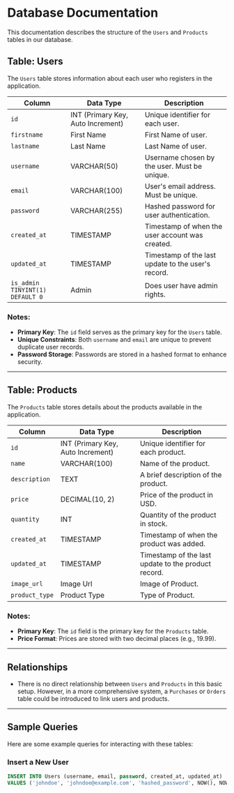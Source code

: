 # Database Documentation

This documentation describes the structure of the `Users` and `Products` tables in our database.

## Table: Users

The `Users` table stores information about each user who registers in the application.

| Column       | Data Type      | Description                           |
|--------------|----------------|---------------------------------------|
| `id`         | INT (Primary Key, Auto Increment) | Unique identifier for each user. |
| `firstname`  | First Name     | First Name of user. |
| `lastname`   | Last Name      | Last Name of user. | 
| `username`   | VARCHAR(50)    | Username chosen by the user. Must be unique. |
| `email`      | VARCHAR(100)   | User's email address. Must be unique. |
| `password`   | VARCHAR(255)   | Hashed password for user authentication. |
| `created_at` | TIMESTAMP      | Timestamp of when the user account was created. |
| `updated_at` | TIMESTAMP      | Timestamp of the last update to the user's record. |
| `is_admin TINYINT(1) DEFAULT 0`| Admin          | Does user have admin rights. |
 
### Notes:
- **Primary Key**: The `id` field serves as the primary key for the `Users` table.
- **Unique Constraints**: Both `username` and `email` are unique to prevent duplicate user records.
- **Password Storage**: Passwords are stored in a hashed format to enhance security.

---

## Table: Products

The `Products` table stores details about the products available in the application.

| Column         | Data Type        | Description                             |
|----------------|------------------|-----------------------------------------|
| `id`           | INT (Primary Key, Auto Increment) | Unique identifier for each product. |
| `name`         | VARCHAR(100)     | Name of the product.                   |
| `description`  | TEXT             | A brief description of the product.    |
| `price`        | DECIMAL(10, 2)   | Price of the product in USD.           |
| `quantity`        | INT              | Quantity of the product in stock.      |
| `created_at`   | TIMESTAMP        | Timestamp of when the product was added. |
| `updated_at`   | TIMESTAMP        | Timestamp of the last update to the product record. |
| `image_url`    | Image Url        | Image of Product. |
| `product_type` | Product Type     | Type of Product. |
### Notes:
- **Primary Key**: The `id` field is the primary key for the `Products` table.
- **Price Format**: Prices are stored with two decimal places (e.g., 19.99).

---

## Relationships

- There is no direct relationship between `Users` and `Products` in this basic setup. However, in a more comprehensive system, a `Purchases` or `Orders` table could be introduced to link users and products.

---

## Sample Queries

Here are some example queries for interacting with these tables:

### Insert a New User
```sql
INSERT INTO Users (username, email, password, created_at, updated_at)
VALUES ('johndoe', 'johndoe@example.com', 'hashed_password', NOW(), NOW());
